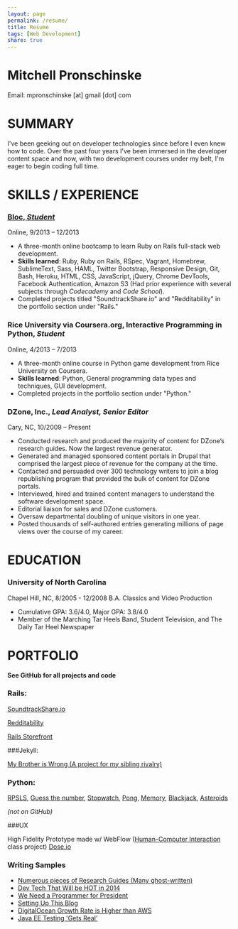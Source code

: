 ```yaml
---
layout: page
permalink: /resume/
title: Resume
tags: [Web Development]
share: true
---
```


# Mitchell Pronschinske 
Email: mpronschinske [at] gmail [dot] com

# SUMMARY

I've been geeking out on developer technologies since before I even knew how to code.    Over the past four years I've been immersed in the developer content space and now, with two development courses under my belt, I'm eager to begin coding full time.  

# SKILLS / EXPERIENCE

### [Bloc, _Student_](https://www.bloc.io/users/mitch-pronschinske)
Online, 9/2013 – 12/2013

- A three-month online bootcamp to learn Ruby on Rails full-stack web development.
- **Skills learned**: Ruby, Ruby on Rails, RSpec, Vagrant, Homebrew, SublimeText, Sass, HAML, Twitter Bootstrap, Responsive Design, Git, Bash, Heroku, HTML, CSS, JavaScript, jQuery, Chrome DevTools, Facebook Authentication, Amazon S3 (Had prior experience with several subjects through *Codecademy* and *Code School*).
- Completed projects titled "SoundtrackShare.io" and "Redditability" in the portfolio section under "Rails."

### Rice University via Coursera.org,  Interactive Programming in Python, *Student*
Online, 4/2013 – 7/2013     

- A three-month online course in Python game development from Rice University on Coursera.
- **Skills learned**: Python, General programming data types and techniques, GUI development.
- Completed projects in the portfolio section under "Python."

### DZone, Inc., *Lead Analyst, Senior Editor*
Cary, NC, 10/2009 – Present

- Conducted research and produced the majority of content for DZone’s research guides. Now the largest revenue generator.
- Generated and managed sponsored content portals in Drupal that comprised the largest piece of revenue for the company at the time.
- Contacted and persuaded over 300 technology writers to join a blog republishing program that provided the bulk of content for DZone portals.
- Interviewed, hired and trained content managers to understand the software development space.
- Editorial liaison for sales and DZone customers.
- Oversaw departmental doubling of unique visitors in one year.
- Posted thousands of self-authored entries generating millions of page views over the course of my career.


# EDUCATION

### University of North Carolina
Chapel Hill, NC, 8/2005 - 12/2008
B.A. Classics and Video Production 

- Cumulative GPA: 3.6/4.0, Major GPA: 3.8/4.0 
- Member of the Marching Tar Heels Band, Student Television, and The Daily Tar Heel Newspaper

# PORTFOLIO

**See GitHub for all projects and code** 

### Rails:  

[SoundtrackShare.io](http://www.soundtrackshare.io)

[Redditability](http://redditability.herokuapp.com)

[Rails Storefront](http://ror4storefront.herokuapp.com)

###Jekyll:

[My Brother is Wrong (A project for my sibling rivalry)](http://mpron.github.io/mybrotheriswrong/)

### Python:  

[RPSLS][1], [Guess the number][2], [Stopwatch][3], [Pong][4], [Memory][5], [Blackjack][6], [Asteroids][7]

*(not on GitHub)*

  [1]: http://www.codeskulptor.org/#user10_vyJWLa6JWm_2.py
  [2]: http://www.codeskulptor.org/#user11_glIedd6pfq_35.py
  [3]: http://www.codeskulptor.org/#user12_yZmMLnkGgq_6.py
  [4]: http://www.codeskulptor.org/#user13_4cWnFv9S3o_10.py
  [5]: http://www.codeskulptor.org/#user14_AVMptadUgq_9.py
  [6]: http://www.codeskulptor.org/#user15_UJHfmN9dCz_16.py
  [7]: http://www.codeskulptor.org/#user16_kxUyG6o0Iz_18.py

###UX 

High Fidelity Prototype made w/ WebFlow
([Human-Computer Interaction](https://class.coursera.org/hciucsd-005) class project)
[Dose.io](http://doseio.webflow.com/)

### Writing Samples

- [Numerous pieces of Research Guides (Many ghost-written)](http://www.dzone.com/page/research)
- [Dev Tech That Will be HOT in 2014](http://java.dzone.com/articles/dev-tech-will-be-hot-2014)
- [We Need a Programmer for President](http://architects.dzone.com/articles/would-you-vote-programmer)
- [Setting Up This Blog](http://mpron.github.io/first-post/)
- [DigitalOcean Growth Rate is Higher than AWS](http://css.dzone.com/articles/digitalocean-growth-rate)
- [Java EE Testing 'Gets Real'](http://java.dzone.com/articles/java-ee-testing-gets-real)
